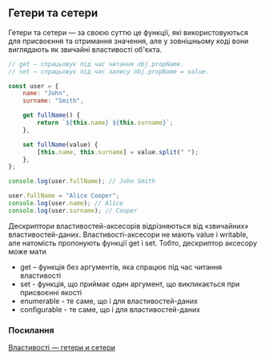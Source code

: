 ## Гетери та сетери

Гетери та сетери — за своєю суттю це функції, які використовуються для присвоєння та отримання значення, але у зовнішньому коді вони виглядають як звичайні властивості об'єкта.

```js
// get – спрацьовує під час читання obj.propName.
// set – спрацьовує під час запису obj.propName = value.

const user = {
    name: "John",
    surname: "Smith",

    get fullName() {
        return `${this.name} ${this.surname}`;
    },

    set fullName(value) {
        [this.name, this.surname] = value.split(" ");
    },
};

console.log(user.fullName); // John Smith

user.fullName = "Alice Cooper";
console.log(user.name); // Alice
console.log(user.surname); // Cooper
```

Дескриптори властивостей-аксесорів відрізняються від «звичайних» властивостей-даних. Властивості-аксесори не мають value і writable, але натомість пропонують функції get і set. Тобто, дескриптор аксесору може мати

-   get – функція без аргументів, яка спрацює під час читання властивості
-   set - функція, що приймає один аргумент, що викликається при присвоєнні якості
-   enumerable - те саме, що і для властивостей-даних
-   configurable - те саме, що і для властивостей-даних

### Посилання

<a href="https://learn.javascript.ru/property-accessors">Властивості — гетери и сетери</a>
